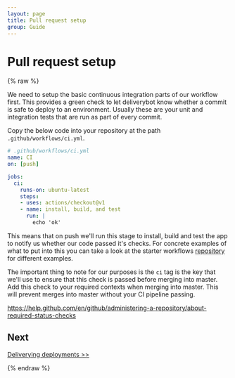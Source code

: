 ```yaml
---
layout: page
title: Pull request setup
group: Guide
---
```


# Pull request setup

{% raw %}

We need to setup the basic continuous integration parts of our workflow first.
This provides a green check to let deliverybot know whether a commit is safe to
deploy to an environment. Usually these are your unit and integration tests
that are run as part of every commit.

Copy the below code into your repository at the path `.github/workflows/ci.yml`.

```yaml
# .github/workflows/ci.yml
name: CI
on: [push]

jobs:
  ci:
    runs-on: ubuntu-latest
    steps:
    - uses: actions/checkout@v1
    - name: install, build, and test
      run: |
        echo 'ok'
```

This means that on push we'll run this stage to install, build and test the app
to notify us whether our code passed it's checks. For concrete examples of
what to put into this you can take a look at the starter workflows
[repository][starter-actions] for different examples.

The important thing to note for our purposes is the `ci` tag is the key that
we'll use to ensure that this check is passed before merging into master.
Add this check to your required contexts when merging into master. This will
prevent merges into master without your CI pipeline passing.

https://help.github.com/en/github/administering-a-repository/about-required-status-checks

[starter-actions]: https://github.com/actions/starter-workflows

## Next

[Deliverying deployments >>](/docs/guide/2-deploy-action/)

{% endraw %}

